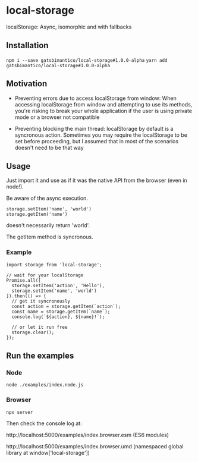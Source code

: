 # local-storage
localStorage: Async, isomorphic and with fallbacks

## Installation

`npm i --save gatsbimantico/local-storage#1.0.0-alpha`
`yarn add gatsbimantico/local-storage#1.0.0-alpha`

## Motivation

- Preventing errors due to access localStorage from window:
  When accessing localStorage from window and attempting to use its methods,
  you're risking to break your whole application if the user is
  using private mode or a browser not compatible

- Preventing blocking the main thread:
  localStorage by default is a syncronous action.
  Sometimes you may require the localStorage to be set before proceeding,
  but I assumed that in most of the scenarios doesn't need to be that way

## Usage

Just import it and use as if it was the native API from the browser (even in node!).

Be aware of the async execution.

```
storage.setItem('name', 'world')
storage.getItem('name')
```
doesn't necessarily return 'world'.

The getItem method is syncronous.

### Example

```
import storage from 'local-storage';

// wait for your localStorage
Promise.all([
  storage.setItem('action', 'Hello'),
  storage.setItem('name', 'world')
]).then(() => {
  // get it syncronously
  const action = storage.getItem(`action`);
  const name = storage.getItem(`name`);
  console.log(`${action}, ${name}!`);

  // or let it run free
  storage.clear();
});
```

## Run the examples

### Node

`node ./examples/index.node.js`

### Browser

`npx server`

Then check the console log at:

http://localhost:5000/examples/index.browser.esm (ES6 modules)

http://localhost:5000/examples/index.browser.umd (namespaced global library at window['local-storage'])
